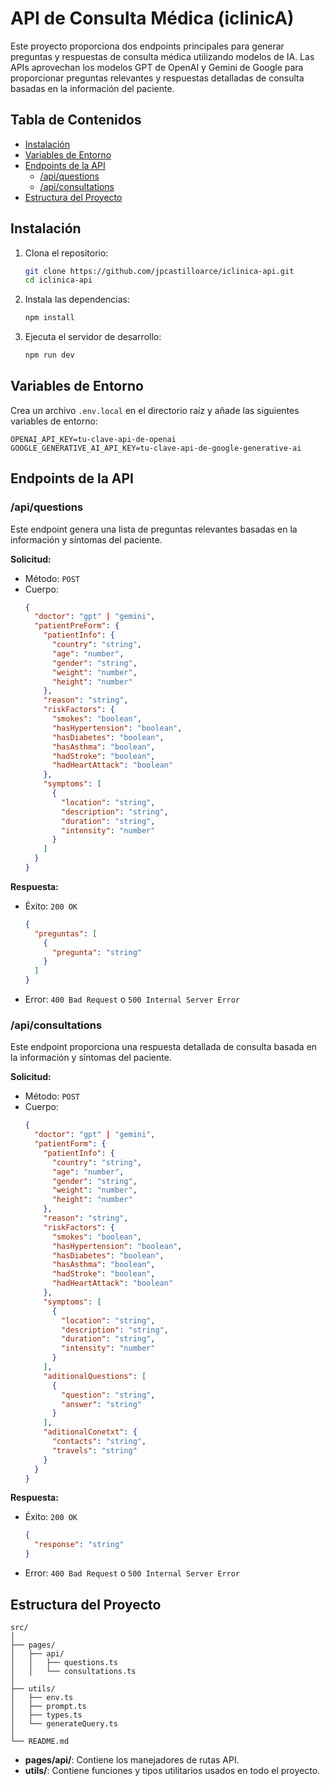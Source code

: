 
# API de Consulta Médica (iclinicA)

Este proyecto proporciona dos endpoints principales para generar preguntas y respuestas de consulta médica utilizando modelos de IA. Las APIs aprovechan los modelos GPT de OpenAI y Gemini de Google para proporcionar preguntas relevantes y respuestas detalladas de consulta basadas en la información del paciente.

## Tabla de Contenidos

- [Instalación](#instalación)
- [Variables de Entorno](#variables-de-entorno)
- [Endpoints de la API](#endpoints-de-la-api)
  - [/api/questions](#apiquestions)
  - [/api/consultations](#apiconsultations)
- [Estructura del Proyecto](#estructura-del-proyecto)

## Instalación

1. Clona el repositorio:
   ```bash
   git clone https://github.com/jpcastilloarce/iclinica-api.git
   cd iclinica-api
   ```

2. Instala las dependencias:
   ```bash
   npm install
   ```

3. Ejecuta el servidor de desarrollo:
   ```bash
   npm run dev
   ```

## Variables de Entorno

Crea un archivo `.env.local` en el directorio raíz y añade las siguientes variables de entorno:

```env
OPENAI_API_KEY=tu-clave-api-de-openai
GOOGLE_GENERATIVE_AI_API_KEY=tu-clave-api-de-google-generative-ai
```

## Endpoints de la API

### /api/questions

Este endpoint genera una lista de preguntas relevantes basadas en la información y síntomas del paciente.

**Solicitud:**

- Método: `POST`
- Cuerpo:
  ```json
  {
    "doctor": "gpt" | "gemini",
    "patientPreForm": {
      "patientInfo": {
        "country": "string",
        "age": "number",
        "gender": "string",
        "weight": "number",
        "height": "number"
      },
      "reason": "string",
      "riskFactors": {
        "smokes": "boolean",
        "hasHypertension": "boolean",
        "hasDiabetes": "boolean",
        "hasAsthma": "boolean",
        "hadStroke": "boolean",
        "hadHeartAttack": "boolean"
      },
      "symptoms": [
        {
          "location": "string",
          "description": "string",
          "duration": "string",
          "intensity": "number"
        }
      ]
    }
  }
  ```

**Respuesta:**

- Éxito: `200 OK`
  ```json
  {
    "preguntas": [
      {
        "pregunta": "string"
      }
    ]
  }
  ```
- Error: `400 Bad Request` o `500 Internal Server Error`

### /api/consultations

Este endpoint proporciona una respuesta detallada de consulta basada en la información y síntomas del paciente.

**Solicitud:**

- Método: `POST`
- Cuerpo:
  ```json
  {
    "doctor": "gpt" | "gemini",
    "patientForm": {
      "patientInfo": {
        "country": "string",
        "age": "number",
        "gender": "string",
        "weight": "number",
        "height": "number"
      },
      "reason": "string",
      "riskFactors": {
        "smokes": "boolean",
        "hasHypertension": "boolean",
        "hasDiabetes": "boolean",
        "hasAsthma": "boolean",
        "hadStroke": "boolean",
        "hadHeartAttack": "boolean"
      },
      "symptoms": [
        {
          "location": "string",
          "description": "string",
          "duration": "string",
          "intensity": "number"
        }
      ],
      "aditionalQuestions": [
        {
          "question": "string",
          "answer": "string"
        }
      ],
      "aditionalConetxt": {
        "contacts": "string",
        "travels": "string"
      }
    }
  }
  ```

**Respuesta:**

- Éxito: `200 OK`
  ```json
  {
    "response": "string"
  }
  ```
- Error: `400 Bad Request` o `500 Internal Server Error`

## Estructura del Proyecto

```plaintext
src/
│
├── pages/
│   ├── api/
│   │   ├── questions.ts
│   │   └── consultations.ts
│
├── utils/
│   ├── env.ts
│   ├── prompt.ts
│   ├── types.ts
│   └── generateQuery.ts
│
└── README.md
```

- **pages/api/**: Contiene los manejadores de rutas API.
- **utils/**: Contiene funciones y tipos utilitarios usados en todo el proyecto.
